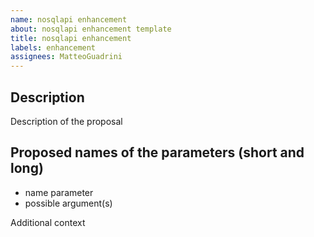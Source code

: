 ```yaml
---
name: nosqlapi enhancement
about: nosqlapi enhancement template
title: nosqlapi enhancement
labels: enhancement
assignees: MatteoGuadrini
---
```


## Description

Description of the proposal


## Proposed names of the parameters (short and long)

* name parameter
* possible argument(s)

Additional context
